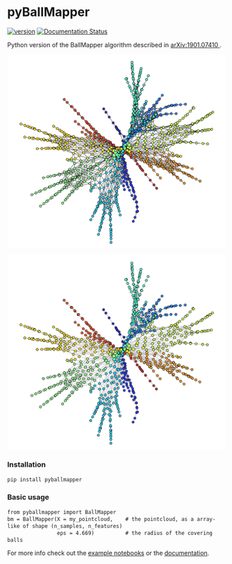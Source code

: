 # pyBallMapper

[![version](https://img.shields.io/badge/version-0.3.1-blue)](https://pypi.org/project/pyBallMapper)
[![Documentation Status](https://readthedocs.org/projects/pyballmapper/badge/?version=latest)](https://pyballmapper.readthedocs.io/en/latest/?badge=latest)

Python version of the BallMapper algorithm described in [arXiv:1901.07410 ](https://arxiv.org/abs/1901.07410) .  

![Jones 17](img/jones_17_bm.png)

<picture>
  <source media="(prefers-color-scheme: dark)" srcset="img/jones_17_bm_white.png">
  <img alt="Shows an illustrated sun in light color mode and a moon with stars in dark color mode." src="img/jones_17_bm_white.png">
</picture>

### Installation  
```
pip install pyballmapper
```

### Basic usage
```
from pyballmapper import BallMapper
bm = BallMapper(X = my_pointcloud,    # the pointcloud, as a array-like of shape (n_samples, n_features)
                eps = 4.669)          # the radius of the covering balls
```

For more info check out the [example notebooks](https://github.com/dgurnari/pyBallMapper/tree/main/notebooks) or the [documentation](https://pyballmapper.readthedocs.io).
